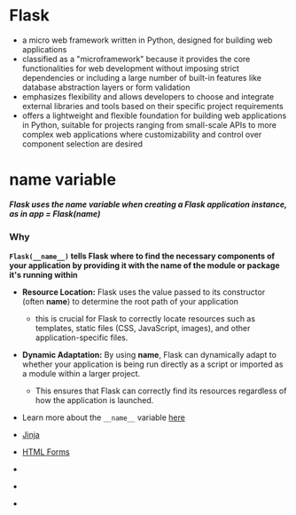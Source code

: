 # Flask
- a micro web framework written in Python, designed for building web applications
-  classified as a "microframework" because it provides the core functionalities for web development without imposing strict dependencies or including a large number of built-in features like database abstraction layers or form validation
- emphasizes flexibility and allows developers to choose and integrate external libraries and tools based on their specific project requirements
- offers a lightweight and flexible foundation for building web applications in Python, suitable for projects ranging from small-scale APIs to more complex web applications where customizability and control over component selection are desired

#  __name__ variable
***Flask uses the __name__ variable when creating a Flask application instance, as in app = Flask(__name__)***
### Why
**`Flask(__name__)` tells Flask where to find the necessary components of your application by providing it with the name of the module or package it's running within**
- **Resource Location:** Flask uses the value passed to its constructor (often __name__) to determine the root path of your application
    - this is crucial for Flask to correctly locate resources such as templates, static files (CSS, JavaScript, images), and other application-specific files.
- **Dynamic Adaptation:** By using __name__, Flask can dynamically adapt to whether your application is being run directly as a script or imported as a module within a larger project. 
    - This ensures that Flask can correctly find its resources regardless of how the application is launched.
- Learn more about the `__name__` variable [here](../../SpecialAttributes.md#__name__)


- [Jinja](./Jinja/README.md)
- [HTML Forms](./HTMLFORMS.md)
- []()
- []()
- []()